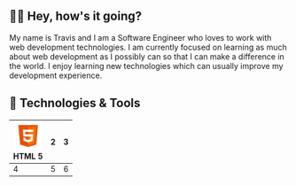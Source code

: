 ## 👋🏽 Hey, how's it going?
My name is Travis and I am a Software Engineer who loves to work with web development technologies.  I am currently focused on learning as much about web development as I possibly can so that I can make a difference in the world.  I enjoy learning new technologies which can usually improve my development experience.

## 🧰 Technologies & Tools
| <img src="./icons/html5-icon.png" width="50" height="50"><br>HTML 5 | 2 | 3 |
|---|---|---|
| 4 | 5 | 6 |

<!--
**travis-mcginley/travis-mcginley** is a ✨ _special_ ✨ repository because its `README.md` (this file) appears on your GitHub profile.

Here are some ideas to get you started:

- 🔭 I’m currently working on ...
- 🌱 I’m currently learning ...
- 👯 I’m looking to collaborate on ...
- 🤔 I’m looking for help with ...
- 💬 Ask me about ...
- 📫 How to reach me: ...
- 😄 Pronouns: ...
- ⚡ Fun fact: ...
-->
